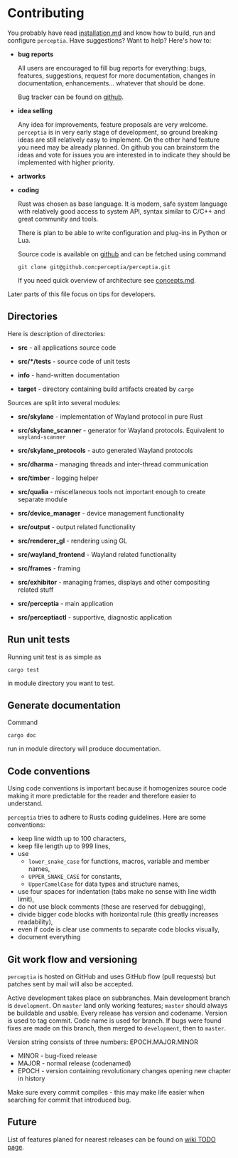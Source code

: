 Contributing
============

You probably have read [installation.md](./installation.md) and know how to build, run and configure
`perceptia`. Have suggestions? Want to help? Here's how to:

 * **bug reports**

   All users are encouraged to fill bug reports for everything: bugs, features, suggestions, request
   for more documentation, changes in documentation, enhancements... whatever that should be done.

   Bug tracker can be found on [github](https://github.com/perceptia/perceptia/issues).

 * **idea selling**

   Any idea for improvements, feature proposals are very welcome. `perceptia` is in very early stage
   of development, so ground breaking ideas are still relatively easy to implement. On the other
   hand feature you need may be already planned. On github you can brainstorm the ideas and vote for
   issues you are interested in to indicate they should be implemented with higher priority.

 * **artworks**

 * **coding**

   Rust was chosen as base language. It is modern, safe system language with relatively good access
   to system API, syntax similar to C/C++ and great community and tools.

   There is plan to be able to write configuration and plug-ins in Python or Lua.

   Source code is available on [github](https://github.com/perceptia/perceptia/) and can be fetched
   using command
   ```
   git clone git@github.com:perceptia/perceptia.git
   ```

   If you need quick overview of architecture see [concepts.md](./concepts.md).

Later parts of this file focus on tips for developers.

Directories
-----------

Here is description of directories:

 * **src** - all applications source code

 * **src/*/tests** - source code of unit tests

 * **info** - hand-written documentation

 * **target** - directory containing build artifacts created by `cargo`

Sources are split into several modules:

 * **src/skylane** - implementation of Wayland protocol in pure Rust

 * **src/skylane_scanner** - generator for Wayland protocols. Equivalent to `wayland-scanner`

 * **src/skylane_protocols** - auto generated Wayland protocols

 * **src/dharma** - managing threads and inter-thread communication

 * **src/timber** - logging helper

 * **src/qualia** - miscellaneous tools not important enough to create separate module

 * **src/device_manager** - device management functionality

 * **src/output** - output related functionality

 * **src/renderer_gl** - rendering using GL

 * **src/wayland_frontend** - Wayland related functionality

 * **src/frames** - framing

 * **src/exhibitor** - managing frames, displays and other compositing related stuff

 * **src/perceptia** - main application

 * **src/perceptiactl** - supportive, diagnostic application

Run unit tests
--------------

Running unit test is as simple as
```
cargo test
```
in module directory you want to test.

Generate documentation
----------------------

Command
```
cargo doc
```
run in module directory will produce documentation.

Code conventions
----------------

Using code conventions is important because it homogenizes source code making it more predictable
for the reader and therefore easier to understand.

`perceptia` tries to adhere to Rusts coding guidelines. Here are some conventions:

 * keep line width up to 100 characters,
 * keep file length up to 999 lines,
 * use
   - `lower_snake_case` for functions, macros, variable and member names,
   - `UPPER_SNAKE_CASE` for constants,
   - `UpperCamelCase` for data types and structure names,
 * use four spaces for indentation (tabs make no sense with line width limit),
 * do not use block comments (these are reserved for debugging),
 * divide bigger code blocks with horizontal rule (this greatly increases readability),
 * even if code is clear use comments to separate code blocks visually,
 * document everything

Git work flow and versioning
----------------------------

`perceptia` is hosted on GitHub and uses GitHub flow (pull requests) but patches sent by mail will
also be accepted.

Active development takes place on subbranches. Main development branch is `development`. On `master`
land only working features; `master` should always be buildable and usable. Every release has
version and codename. Version is used to tag commit. Code name is used for branch. If bugs were
found fixes are made on this branch, then merged to `development`, then to `master`.

Version string consists of three numbers: EPOCH.MAJOR.MINOR
 * MINOR - bug-fixed release
 * MAJOR - normal release (codenamed)
 * EPOCH - version containing revolutionary changes opening new chapter in history

Make sure every commit compiles - this may make life easier when searching for commit that
introduced bug.

Future
------

List of features planed for nearest releases can be found on [wiki TODO
page](https://github.com/perceptia/perceptia/wiki/TODO).

